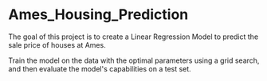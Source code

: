 # Ames_Housing_Prediction
The goal of this project is to create a Linear Regression Model to predict the sale price of houses at Ames. 

Train the model on the data with the optimal parameters using a grid search, and then evaluate the model's capabilities on a test set.
